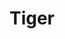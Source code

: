 ---
title: 'Tiger'
categories: [flying, gallery]
tags: [tiger]
image: tiger.jpg
caption:  
type: image
---